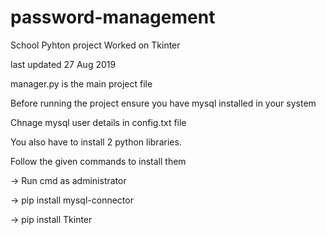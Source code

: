 # password-management
School Pyhton project
Worked on Tkinter

last updated 27 Aug 2019

manager.py is the main project file

Before running the project ensure you have mysql installed in your system

Chnage mysql user details in config.txt file

You also have to install 2 python libraries.

Follow the given commands to install them

-> Run cmd as administrator

-> pip install mysql-connector

-> pip install Tkinter
